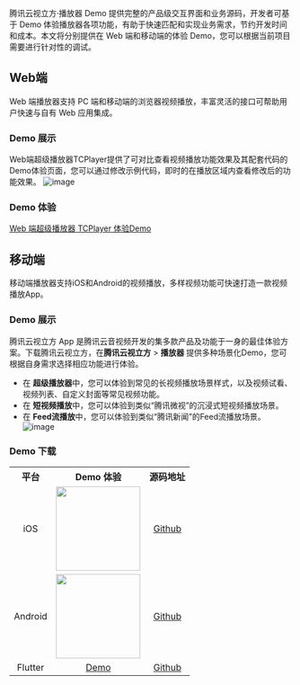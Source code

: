 腾讯云视立方·播放器 Demo 提供完整的产品级交互界面和业务源码，开发者可基于 Demo 体验播放器各项功能，有助于快速匹配和实现业务需求，节约开发时间和成本。本文将分别提供在 Web 端和移动端的体验 Demo，您可以根据当前项目需要进行针对性的调试。

[](id:web)
## Web端
Web 端播放器支持 PC 端和移动端的浏览器视频播放，丰富灵活的接口可帮助用户快速与自有 Web 应用集成。

### Demo 展示
Web端超级播放器TCPlayer提供了可对比查看视频播放功能效果及其配套代码的Demo体验页面，您可以通过修改示例代码，即时的在播放区域内查看修改后的功能效果。
![image](https://user-images.githubusercontent.com/88317062/150525835-2f843cf0-82e2-42b5-8625-c7977fb81e32.png)

### Demo 体验
[Web 端超级播放器 TCPlayer 体验Demo](https://tcplayer.vcube.tencent.com/)


[](id:mobile)
## 移动端
移动端播放器支持iOS和Android的视频播放，多样视频功能可快速打造一款视频播放App。

### Demo 展示
腾讯云视立方 App 是腾讯云音视频开发的集多款产品及功能于一身的最佳体验方案。下载腾讯云视立方，在**腾讯云视立方** > **播放器** 提供多种场景化Demo，您可根据自身需求选择相应功能进行体验。
* 在 **超级播放器**中，您可以体验到常见的长视频播放场景样式，以及视频试看、视频列表、自定义封面等常见视频功能。
* 在 **短视频播放**中，您可以体验到类似“腾讯微视”的沉浸式短视频播放场景。
* 在 **Feed流播放**中，您可以体验到类似“腾讯新闻”的Feed流播放场景。
![image](https://user-images.githubusercontent.com/88317062/150530734-74c4762c-2c12-4527-b5ff-d01d094c2cec.png)

### Demo 下载
<table>
<tr>
<th style="text-align:center">平台</th><th style="text-align:center">Demo 体验</th><th style="text-align:center">源码地址</th></tr><tr>
<td style="text-align:center">iOS</td>
<td style="text-align:center"><img src="https://main.qcloudimg.com/raw/12c7da97cc910eda673cb19b66fc7cb3.png" width="150"></td>
<td style="text-align:center"><a href="https://github.com/tencentyun/LiteAVProfessional_iOS/tree/master/Demo">Github</a></td>
</tr>
<tr >
<td style="text-align:center">Android</td>
<td style="text-align:center"><img src="https://main.qcloudimg.com/raw/6790ddaf4ffe4afd0ceb96b309a16496.png" width="150"></td>
<td style="text-align:center"><a href="https://github.com/tencentyun/LiteAVProfessional_Android/tree/master/Demo">Github</a></td>
</tr>
<tr>
<td style="text-align:center">Flutter</td>
<td style="text-align:center"><a href="https://github.com/tencentyun/SuperPlayer/tree/main/Flutter">Demo</a></td>
<td style="text-align:center"><a href="https://github.com/tencentyun/SuperPlayer/tree/main/Flutter">Github</a></td>
</tr></table>
